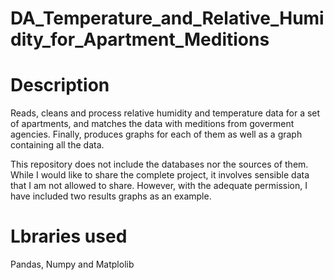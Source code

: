 # DA_Temperature_and_Relative_Humidity_for_Apartment_Meditions
# Description
Reads, cleans and process relative humidity and temperature data for a set of apartments, 
and matches the data with meditions from goverment agencies. Finally, produces graphs for 
each of them as well as a graph containing all the data. 

This repository does not include the databases nor the sources of them. While I would like 
to share the complete project, it involves sensible data that I am
not allowed to share. However, with the adequate permission, I have included two results 
graphs as an example.

# Lbraries used
Pandas, Numpy and Matplolib

